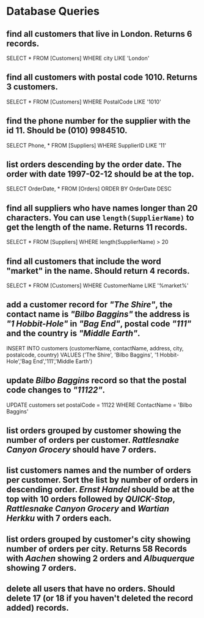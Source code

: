 # Database Queries

## find all customers that live in London. Returns 6 records.
SELECT * FROM [Customers]
WHERE city LIKE 'London'
## find all customers with postal code 1010. Returns 3 customers.
SELECT * FROM [Customers]
WHERE PostalCode LIKE '1010'
## find the phone number for the supplier with the id 11. Should be (010) 9984510.
SELECT Phone, * FROM [Suppliers]
WHERE SupplierID LIKE '11'
## list orders descending by the order date. The order with date 1997-02-12 should be at the top.
SELECT  OrderDate, * FROM [Orders]
ORDER BY OrderDate DESC
## find all suppliers who have names longer than 20 characters. You can use `length(SupplierName)` to get the length of the name. Returns 11 records.
SELECT * FROM [Suppliers]
WHERE length(SupplierName) > 20
## find all customers that include the word "market" in the name. Should return 4 records.
SELECT * FROM [Customers]
WHERE CustomerName LIKE '%market%'

## add a customer record for _"The Shire"_, the contact name is _"Bilbo Baggins"_ the address is _"1 Hobbit-Hole"_ in _"Bag End"_, postal code _"111"_ and the country is _"Middle Earth"_.
INSERT INTO customers (customerName, contactName, address, city, postalcode, country)
VALUES ('The Shire', 'Bilbo Baggins', '1 Hobbit-Hole','Bag End','111','Middle Earth')

## update _Bilbo Baggins_ record so that the postal code changes to _"11122"_.
UPDATE customers set postalCode = 11122 WHERE ContactName = 'Bilbo Baggins'

## list orders grouped by customer showing the number of orders per customer. _Rattlesnake Canyon Grocery_ should have 7 orders.

## list customers names and the number of orders per customer. Sort the list by number of orders in descending order. _Ernst Handel_ should be at the top with 10 orders followed by _QUICK-Stop_, _Rattlesnake Canyon Grocery_ and _Wartian Herkku_ with 7 orders each.

## list orders grouped by customer's city showing number of orders per city. Returns 58 Records with _Aachen_ showing 2 orders and _Albuquerque_ showing 7 orders.

## delete all users that have no orders. Should delete 17 (or 18 if you haven't deleted the record added) records.
